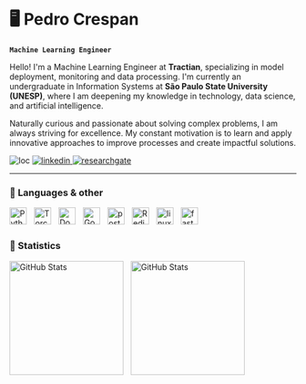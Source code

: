 # 🖥️ Pedro Crespan

**`Machine Learning Engineer`**

Hello! I'm a Machine Learning Engineer at **Tractian**, specializing in model deployment, monitoring and data processing. I'm currently an undergraduate in Information Systems at **São Paulo State University (UNESP)**, where I am deepening my knowledge in technology, data science, and artificial intelligence. 

Naturally curious and passionate about solving complex problems, I am always striving for excellence. My constant motivation is to learn and apply innovative approaches to improve processes and create impactful solutions.


<p align="left">
    <img 
        alt="loc" 
        title="Bauru" 
        src="https://custom-icon-badges.demolab.com/badge/Bauru-Brasil-yellow?style=for-the-badge&logo=location&logoColor=white"
    />
    <a href="https://br.linkedin.com/in/pedro-crespan">
        <img 
            alt="linkedin" 
            title="LinkedIn" 
            src="https://custom-icon-badges.demolab.com/badge/-LinkedIn-blue?style=for-the-badge&logoColor=white&logo=linke"
        />
    </a>
    <a href="https://www.researchgate.net/profile/Pedro-Crespan">
        <img 
            alt="researchgate" 
            title="researchgate"
            src="https://custom-icon-badges.demolab.com/badge/-ResearchGate-white?style=for-the-badge&logoColor=black&logo=researchgate"
        />
    </a>
</p>

---

### 🔨 Languages & other

<img 
    align="left" 
    alt="Python" 
    title="Python"
    width="30px" 
    style="padding-right: 10px;" 
    src="https://cdn.jsdelivr.net/gh/devicons/devicon@latest/icons/python/python-original.svg" 
/>

<img 
    align="left" 
    alt="Torch" 
    title="Torch"
    width="30px" 
    style="padding-right: 10px;" 
    src="https://cdn.jsdelivr.net/gh/devicons/devicon@latest/icons/pytorch/pytorch-original.svg"
/>

<img 
    align="left" 
    alt="Docker" 
    title="Docker"
    width="30px" 
    style="padding-right: 10px;" 
    src="https://cdn.jsdelivr.net/gh/devicons/devicon@latest/icons/docker/docker-plain-wordmark.svg"
/>

<img 
    align="left" 
    alt="Go" 
    title="Go"
    width="30px" 
    style="padding-right: 10px;" 
    src="https://cdn.jsdelivr.net/gh/devicons/devicon@latest/icons/go/go-original-wordmark.svg"
/>

<img 
    align="left" 
    alt="postgres" 
    title="postgres"
    width="30px" 
    style="padding-right: 10px;"
    src="https://cdn.jsdelivr.net/gh/devicons/devicon@latest/icons/postgresql/postgresql-original.svg"
/>

<img 
    align="left" 
    alt="Redis" 
    title="redis"
    width="30px" 
    style="padding-right: 10px;" 
    src="https://cdn.jsdelivr.net/gh/devicons/devicon@latest/icons/redis/redis-original.svg"
/>

<img 
    align="left" 
    alt="linux" 
    title="linux"
    width="30px" 
    style="padding-right: 10px;" 
    src="https://cdn.jsdelivr.net/gh/devicons/devicon@latest/icons/linux/linux-original.svg"
/>

<img 
    align="left" 
    alt="fastapi" 
    title="fastapi"
    width="30px" 
    style="padding-right: 10px;" 
    src="https://cdn.jsdelivr.net/gh/devicons/devicon@latest/icons/fastapi/fastapi-original.svg"
/>

<br/>
<br/>

### 📌 Statistics

<p>
  <img 
    align="left" 
    alt="GitHub Stats"
    height="200" 
    style="padding-right: 10px;" 
    src="https://github-readme-stats.vercel.app/api?username=pcrespan&show_icons=true&include_all_commits=true&locale=en&theme=gruvbox"
  />

<img 
      align="left" 
      alt="GitHub Stats" 
      height="200" 
      src="https://github-readme-stats.vercel.app/api/top-langs/?username=pcrespan&theme=gruvbox&layout=compact&custom_title=Languages&langs_count=9" 
  />

</p>